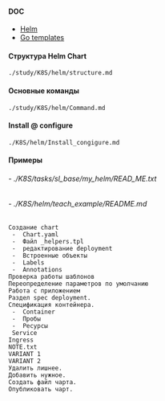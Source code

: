 #### DOC
* [Helm](https://helm.sh/)
* [Go templates](https://pkg.go.dev/text/template)
#### Структура Helm Chart 
```
./study/K8S/helm/structure.md
```                        
#### Основные команды
```
./study/K8S/helm/Command.md
```
#### Install @ configure
```
./K8S/helm/Install_congigure.md
```
#### Примеры 
###### - ./K8S/tasks/sl_base/my_helm/READ_ME.txt
###### - ./K8S/helm/teach_example/README.md
```
Создание chart
 -  Chart.yaml
 -  Файл _helpers.tpl
 -  редактирование deployment
 -  Встроенные объекты
 -  Labels
 -  Annotations
Проверка работы шаблонов
Переопределение параметров по умолчанию
Работа с приложением
Раздел spec deployment.
Спецификация контейнера.
 -  Container
 -  Пробы
 -  Ресурсы
 Service
Ingress
NOTE.txt
VARIANT 1
VARIANT 2
Удалить лишнее.
Добавить нужное.
Создать файл чарта.
Опубликовать чарт.
```
